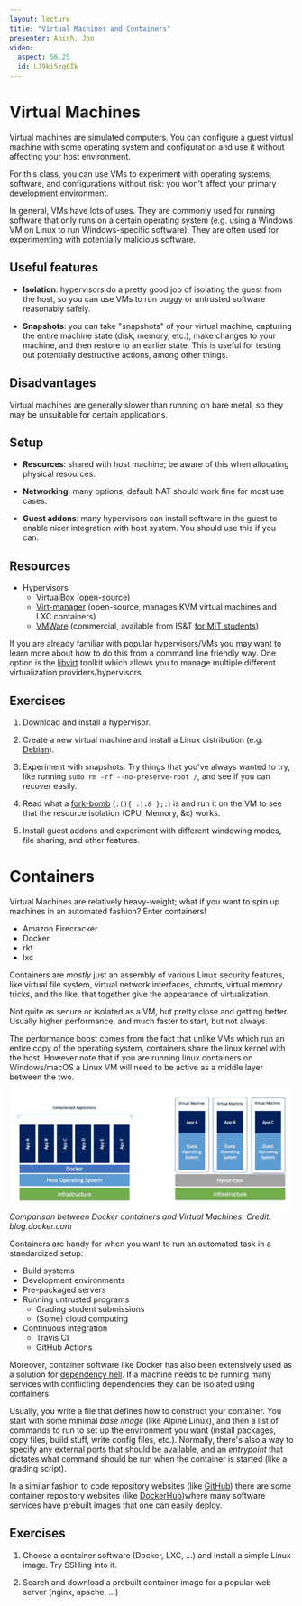 ```yaml
---
layout: lecture
title: "Virtual Machines and Containers"
presenter: Anish, Jon
video:
  aspect: 56.25
  id: LJ9ki5zq6Ik
---
```


# Virtual Machines

Virtual machines are simulated computers. You can configure a guest virtual
machine with some operating system and configuration and use it without
affecting your host environment.

For this class, you can use VMs to experiment with operating systems, software,
and configurations without risk: you won't affect your primary development
environment.

In general, VMs have lots of uses. They are commonly used for running software
that only runs on a certain operating system (e.g. using a Windows VM on Linux
to run Windows-specific software). They are often used for experimenting with
potentially malicious software.

## Useful features

- **Isolation**: hypervisors do a pretty good job of isolating the guest from
the host, so you can use VMs to run buggy or untrusted software reasonably
safely.

- **Snapshots**: you can take "snapshots" of your virtual machine, capturing
the entire machine state (disk, memory, etc.), make changes to your machine,
and then restore to an earlier state. This is useful for testing out
potentially destructive actions, among other things.

## Disadvantages

Virtual machines are generally slower than running on bare metal, so they may
be unsuitable for certain applications.

## Setup

- **Resources**: shared with host machine; be aware of this when allocating
physical resources.

- **Networking**: many options, default NAT should work fine for most use
cases.

- **Guest addons**: many hypervisors can install software in the guest to
enable nicer integration with host system. You should use this if you can.

## Resources

- Hypervisors
    - [VirtualBox](https://www.virtualbox.org/) (open-source)
    - [Virt-manager](https://virt-manager.org/) (open-source, manages KVM virtual machines and LXC containers)
    - [VMWare](https://www.vmware.com/) (commercial, available from IS&T [for
    MIT students](https://ist.mit.edu/vmware-fusion))

If you are already familiar with popular hypervisors/VMs you may want to learn more about how to do this from a command line friendly way. One option is the [libvirt](https://wiki.libvirt.org/page/UbuntuKVMWalkthrough) toolkit which allows you to manage multiple different virtualization providers/hypervisors.

## Exercises

1. Download and install a hypervisor.

1. Create a new virtual machine and install a Linux distribution (e.g.
[Debian](https://www.debian.org/)).

1. Experiment with snapshots. Try things that you've always wanted to try, like
   running `sudo rm -rf --no-preserve-root /`, and see if you can recover
   easily.

1. Read what a [fork-bomb](https://en.wikipedia.org/wiki/Fork_bomb) (`:(){ :|:& };:`) is and run it on the VM to see that the resource isolation (CPU, Memory, &c) works.

1. Install guest addons and experiment with different windowing modes, file
   sharing, and other features.

# Containers

Virtual Machines are relatively heavy-weight; what if you want to spin
up machines in an automated fashion? Enter containers!

 - Amazon Firecracker
 - Docker
 - rkt
 - lxc

Containers are _mostly_ just an assembly of various Linux security
features, like virtual file system, virtual network interfaces, chroots,
virtual memory tricks, and the like, that together give the appearance
of virtualization.

Not quite as secure or isolated as a VM, but pretty close and getting
better. Usually higher performance, and much faster to start, but not
always.

The performance boost comes from the fact that unlike VMs which run an entire copy of the operating system, containers share the linux kernel with the host. However note that if you are running linux containers on Windows/macOS a Linux VM will need to be active as a middle layer between the two.

![Docker vs VM](files/containers-vs-vms.png)
_Comparison between Docker containers and Virtual Machines. Credit: blog.docker.com_

Containers are handy for when you want to run an automated task in a
standardized setup:

 - Build systems
 - Development environments
 - Pre-packaged servers
 - Running untrusted programs
   - Grading student submissions
   - (Some) cloud computing
 - Continuous integration
   - Travis CI
   - GitHub Actions

Moreover, container software like Docker has also been extensively used as a solution for [dependency hell](https://en.wikipedia.org/wiki/Dependency_hell). If a machine needs to be running many services with conflicting dependencies they can be isolated using containers.

Usually, you write a file that defines how to construct your container.
You start with some minimal _base image_ (like Alpine Linux), and then
a list of commands to run to set up the environment you want (install
packages, copy files, build stuff, write config files, etc.). Normally,
there's also a way to specify any external ports that should be
available, and an _entrypoint_ that dictates what command should be run
when the container is started (like a grading script).

In a similar fashion to code repository websites (like [GitHub](https://github.com/)) there are some container repository websites (like [DockerHub](https://hub.docker.com/))where many software services have prebuilt images that one can easily deploy.

## Exercises

1. Choose a container software (Docker, LXC, …) and install a simple Linux image. Try SSHing into it.

1. Search and download a prebuilt container image for a popular web server (nginx, apache, …)
